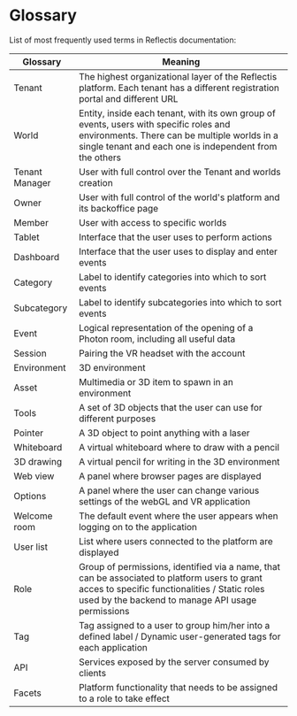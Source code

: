 ﻿---
sidebar_position: 4
---

# Glossary

List of most frequently used terms in Reflectis documentation:

| Glossary | Meaning |
| -------- | ------- |
| Tenant | The highest organizational layer of the Reflectis platform. Each tenant has a different registration portal and different URL |
| World | Entity, inside each tenant, with its own group of events, users with specific roles and environments. There can be multiple worlds in a single tenant and each one is independent from the others  |
| Tenant Manager  | User with full control over the Tenant and worlds creation |
| Owner | User with full control of the world's platform and its backoffice page |
| Member | User with access to specific worlds |
| Tablet | Interface that the user uses to perform actions |
| Dashboard | Interface that the user uses to display and enter events |
| Category | Label to identify categories into which to sort events |
| Subcategory | Label to identify subcategories into which to sort events |
| Event | Logical representation of the opening of a Photon room, including all useful data |
| Session | Pairing the VR headset with the account |
| Environment | 3D environment |
| Asset | Multimedia or 3D item to spawn in an environment |
| Tools | A set of 3D objects that the user can use for different purposes | 
| Pointer | A 3D object to point anything with a laser |
| Whiteboard | A virtual whiteboard where to draw with a pencil |
| 3D drawing | A virtual pencil for writing in the 3D environment |
| Web view | A panel where browser pages are displayed |
| Options | A panel where the user can change various settings of the webGL and VR application | 
| Welcome room | The default event where the user appears when logging on to the application | 
| User list | List where users connected to the platform are displayed |
| Role | Group of permissions, identified via a name, that can be associated to platform users to grant acces to specific functionalities / Static roles used by the backend to manage API usage permissions |
| Tag | Tag assigned to a user to group him/her into a defined label / Dynamic user-generated tags for each application |
| API | Services exposed by the server consumed by clients |
| Facets | Platform functionality that needs to be assigned to a role to take effect|



